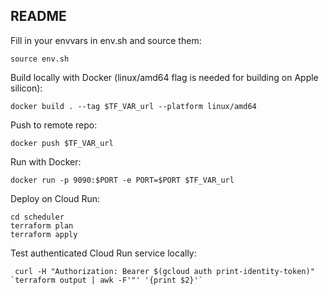 README
-------------
Fill in your envvars in env.sh and source them:
```
source env.sh
```

Build locally with Docker (linux/amd64 flag is needed for building on Apple silicon):
```
docker build . --tag $TF_VAR_url --platform linux/amd64
```

Push to remote repo:
```
docker push $TF_VAR_url
```

Run with Docker:
```
docker run -p 9090:$PORT -e PORT=$PORT $TF_VAR_url
```

Deploy on Cloud Run:
```
cd scheduler
terraform plan
terraform apply
```

Test authenticated Cloud Run service locally:
```
 curl -H "Authorization: Bearer $(gcloud auth print-identity-token)" `terraform output | awk -F'"' '{print $2}'`
```

